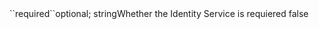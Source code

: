 <tr><td>``required``</td><td>optional; string</td><td>Whether the Identity Service is requiered </td><td>false</td><td></td></tr>

